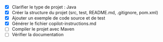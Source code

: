 - [x] Clarifier le type de projet : Java
- [x] Créer la structure du projet (src, test, README.md, .gitignore, pom.xml)
- [x] Ajouter un exemple de code source et de test
- [x] Générer le fichier copilot-instructions.md
- [ ] Compiler le projet avec Maven
- [ ] Vérifier la documentation
